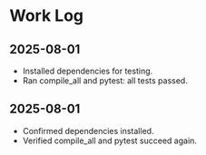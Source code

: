 # Work Log

## 2025-08-01
- Installed dependencies for testing.
- Ran compile_all and pytest: all tests passed.

## 2025-08-01
- Confirmed dependencies installed.
- Verified compile_all and pytest succeed again.
